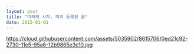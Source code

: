 ```yaml
---
layout: post
title: "미래의 시작. 미리 등록된 글"
date: 2015-01-01
---
```

https://cloud.githubusercontent.com/assets/5035902/8615706/0ed21c92-2730-11e5-95a6-12b9865e3c10.jpg
